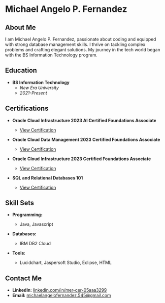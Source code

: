 # Michael Angelo P. Fernandez

## About Me

I am Michael Angelo P. Fernandez, passionate about coding and equipped with strong database management skills. I thrive on tackling complex problems and crafting elegant solutions. My journey in the tech world began with the BS Information Technology program.

## Education

- **BS Information Technology**
  - *New Era University*
  - *2021-Present*

## Certifications

- **Oracle Cloud Infrastructure 2023 AI Certified Foundations Associate**
  - [View Certification](https://catalog-education.oracle.com/pls/certview/sharebadge?id=D33614317A1563DBE687A89574FA94F57BBD1C8BFA60AA5EE5FF029A344F22EE)

- **Oracle Cloud Data Management 2023 Certified Foundations Associate**
  - [View Certification](https://catalog-education.oracle.com/pls/certview/sharebadge?id=6AEFC927718C085EA35BDFC1C210740CF08539A3AF43B4A5711C6D3EEC1A2E68)

- **Oracle Cloud Infrastructure 2023 Certified Foundations Associate**
  - [View Certification](https://catalog-education.oracle.com/pls/certview/sharebadge?id=5E6E16A94080ADEF3BF7E35DC8A16ED253DA9279280F4678DC08CCB3E1B1EE2C)

- **SQL and Relational Databases 101**
  - [View Certification](https://courses.cognitiveclass.ai/certificates/588a392f46ea47abba04f1e6c77298f4)

## Skill Sets

- **Programming:**
  - Java, Javascript

- **Databases:**
  - IBM DB2 Cloud

- **Tools:**
  - Lucidchart, Jaspersoft Studio, Eclipse, HTML

## Contact Me

- **LinkedIn:** [linkedin.com/in/mer-cer-05aaa3299](https://www.linkedin.com/in/mer-cer-05aaa3299)
- **Email:** [michaelangelofernandez.545@gmail.com](mailto:michaelangelofernandez.545@gmail.com)
